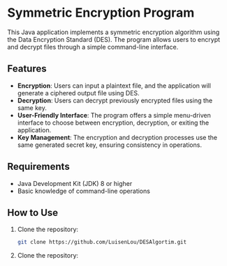 # Symmetric Encryption Program

This Java application implements a symmetric encryption algorithm using the Data Encryption Standard (DES). The program allows users to encrypt and decrypt files through a simple command-line interface.

## Features

- **Encryption**: Users can input a plaintext file, and the application will generate a ciphered output file using DES.
- **Decryption**: Users can decrypt previously encrypted files using the same key.
- **User-Friendly Interface**: The program offers a simple menu-driven interface to choose between encryption, decryption, or exiting the application.
- **Key Management**: The encryption and decryption processes use the same generated secret key, ensuring consistency in operations.

## Requirements

- Java Development Kit (JDK) 8 or higher
- Basic knowledge of command-line operations

## How to Use

1. Clone the repository:
   ```bash
   git clone https://github.com/LuisenLou/DESAlgortim.git

2. Clone the repository:
